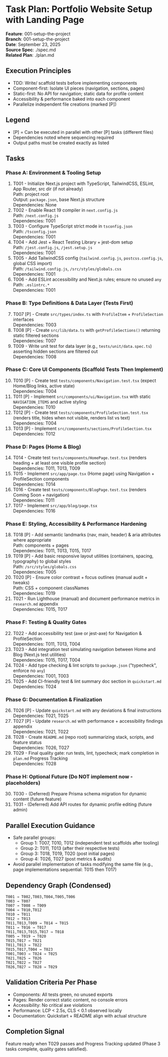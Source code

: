 # Task Plan: Portfolio Website Setup with Landing Page

**Feature**: 001-setup-the-project  
**Branch**: 001-setup-the-project  
**Date**: September 23, 2025  
**Source Spec**: ./spec.md  
**Related Plan**: ./plan.md

## Execution Principles
- TDD: Write/ scaffold tests before implementing components
- Component-first: Isolate UI pieces (navigation, sections, pages)
- Static-first: No API for navigation; static data for profile content
- Accessibility & performance baked into each component
- Parallelize independent file creations (marked [P])

## Legend
- [P] = Can be executed in parallel with other [P] tasks (different files)
- Dependencies noted where sequencing required
- Output paths must be created exactly as listed

## Tasks

### Phase A: Environment & Tooling Setup
1. T001 - Initialize Next.js project with TypeScript, TailwindCSS, ESLint, App Router, src dir (if not already)  
   Path: project root  
   Output: `package.json`, base Next.js structure  
   Dependencies: None
2. T002 - Enable React 19 compiler in `next.config.js`  
   Path: `/next.config.js`  
   Dependencies: T001
3. T003 - Configure TypeScript strict mode in `tsconfig.json`  
   Path: `/tsconfig.json`  
   Dependencies: T001
4. T004 - Add Jest + React Testing Library + jest-dom setup  
   Path: `/jest.config.js`, `/jest.setup.js`  
   Dependencies: T001
5. T005 - Add TailwindCSS config (`tailwind.config.js`, `postcss.config.js`, global CSS import)  
   Path: `/tailwind.config.js`, `/src/styles/globals.css`  
   Dependencies: T001
6. T006 - Add ESLint accessibility and Next.js rules; ensure no unused `any`  
   Path: `.eslintrc.*`  
   Dependencies: T001

### Phase B: Type Definitions & Data Layer (Tests First)
7. T007 [P] - Create `src/types/index.ts` with `ProfileItem` + `ProfileSection` interfaces  
   Dependencies: T003
8. T008 [P] - Create `src/lib/data.ts` with `getProfileSections()` returning static filtered sections  
   Dependencies: T007
9. T009 - Write unit test for data layer (e.g., `tests/unit/data.spec.ts`) asserting hidden sections are filtered out  
   Dependencies: T008

### Phase C: Core UI Components (Scaffold Tests Then Implement)
10. T010 [P] - Create test `tests/components/Navigation.test.tsx` (expect Home/Blog links, active state)  
    Dependencies: T004
11. T011 [P] - Implement `src/components/ui/Navigation.tsx` with static `NAVIGATION_ITEMS` and active styling  
    Dependencies: T010
12. T012 [P] - Create test `tests/components/ProfileSection.test.tsx` (renders title, hides when not visible, renders list vs text)  
    Dependencies: T004
13. T013 [P] - Implement `src/components/sections/ProfileSection.tsx`  
    Dependencies: T012

### Phase D: Pages (Home & Blog)
14. T014 - Create test `tests/components/HomePage.test.tsx` (renders heading + at least one visible profile section)  
    Dependencies: T011, T013, T009
15. T015 - Implement `src/app/page.tsx` (Home page) using Navigation + ProfileSection components  
    Dependencies: T014
16. T016 - Create test `tests/components/BlogPage.test.tsx` (renders Coming Soon + navigation)  
    Dependencies: T011
17. T017 - Implement `src/app/blog/page.tsx`  
    Dependencies: T016

### Phase E: Styling, Accessibility & Performance Hardening
18. T018 [P] - Add semantic landmarks (nav, main, header) & aria attributes where appropriate  
    Path: components + pages  
    Dependencies: T011, T013, T015, T017
19. T019 [P] - Add basic responsive layout utilities (containers, spacing, typography) to global styles  
    Path: `/src/styles/globals.css`  
    Dependencies: T005
20. T020 [P] - Ensure color contrast + focus outlines (manual audit + tweaks)  
    Path: CSS + component classNames  
    Dependencies: T019
21. T021 - Run Lighthouse (manual) and document performance metrics in `research.md` appendix  
    Dependencies: T015, T017

### Phase F: Testing & Quality Gates
22. T022 - Add accessibility test (axe or jest-axe) for Navigation & ProfileSection  
    Dependencies: T011, T013, T004
23. T023 - Add integration test simulating navigation between Home and Blog (Next.js test utilities)  
    Dependencies: T015, T017, T004
24. T024 - Add type checking & lint scripts to `package.json` ("typecheck", enforce no `any`)  
    Dependencies: T001, T003
25. T025 - Add CI-friendly test & lint summary doc section in `quickstart.md`  
    Dependencies: T024

### Phase G: Documentation & Finalization
26. T026 [P] - Update `quickstart.md` with any deviations & final instructions  
    Dependencies: T021, T025
27. T027 [P] - Update `research.md` with performance + accessibility findings appendix  
    Dependencies: T021, T022
28. T028 - Create `README.md` (repo root) summarizing stack, scripts, and feature status  
    Dependencies: T026, T027
29. T029 - Final quality gate: run tests, lint, typecheck; mark completion in `plan.md` Progress Tracking  
    Dependencies: T028

### Phase H: Optional Future (Do NOT implement now - placeholders)
30. T030 - (Deferred) Prepare Prisma schema migration for dynamic content (future feature)  
31. T031 - (Deferred) Add API routes for dynamic profile editing (future admin)  

## Parallel Execution Guidance
- Safe parallel groups:
  * Group 1: T007, T010, T012 (independent test scaffolds after tooling)  
  * Group 2: T011, T013 (after their respective tests)  
  * Group 3: T018, T019, T020 (post initial pages)  
  * Group 4: T026, T027 (post metrics & audits)
- Avoid parallel implementation of tasks modifying the same file (e.g., page implementations sequential: T015 then T017)

## Dependency Graph (Condensed)
```
T001 → T002,T003,T004,T005,T006
T003 → T007
T007 → T008 → T009
T004 → T010,T012
T010 → T011
T012 → T013
T011,T013,T009 → T014 → T015
T011 → T016 → T017
T011,T013,T015,T017 → T018
T005 → T019 → T020
T015,T017 → T021
T011,T013 → T022
T015,T017,T004 → T023
T001,T003 → T024 → T025
T021,T025 → T026
T021,T022 → T027
T026,T027 → T028 → T029
```

## Validation Criteria Per Phase
- Components: All tests green, no unused exports
- Pages: Render correct static content, no console errors
- Accessibility: No critical axe violations
- Performance: LCP < 2.5s, CLS < 0.1 observed locally
- Documentation: Quickstart + README align with actual structure

## Completion Signal
Feature ready when T029 passes and Progress Tracking updated (Phase 3 tasks complete, quality gates satisfied).

